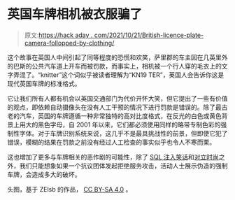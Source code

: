 # 英国车牌相机被衣服骗了

> 原文:[https://hack aday . com/2021/10/21/British-licence-plate-camera-follopped-by-clothing/](https://hackaday.com/2021/10/21/british-licence-plate-camera-fooled-by-clothing/)

这个故事在英国人中间引起了同等程度的恐慌和欢笑，萨里郡的车主因在几英里外的巴斯的公共汽车道上开车而被罚款，而事实上，相机被一个行人穿的毛衣上的文字弄混了。“knitter”这个词似乎被读者理解为“KN19 TER”，英国人会告诉你这是现代英国车牌的标准格式。

它让我们所有人都有机会以英国交通部门为代价开怀大笑，但它提出了一些有价值的观点，即依赖自动摄像头在没有人工干预的情况下进行罚款是错误的。除了最古老的汽车，英国的车牌遵循一种非常独特的高对比度格式，在反光的白色或黄色背景上用大的黑色字母，自 2001 年以来，它们都必须使用同样的略带专制色彩的强制性字体。对于车牌识别系统来说，这几乎不是最具挑战性的前景，但即使它犯了错误，模糊的结果在罚款之前没有经过人工检查的事实似乎也令人不寒而栗。

这也增加了更多与车牌相关的恶作剧的可能性，除了 [SQL 注入笑话](https://hackaday.com/2014/04/04/sql-injection-fools-speed-traps-and-clears-your-record/)和[对立时尚](https://adversarialfashion.com/)之外，我们只能想象如果一个抗议团体发起拒绝服务攻击，活动人士展示伪造的强制车牌，会造成多大的破坏。

头图，基于 ZElsb 的作品， [CC BY-SA 4.0](https://commons.wikimedia.org/wiki/File:Regular_UK_Rear_Registration_Plate_(post-Brexit).png) 。